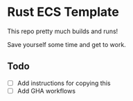# Rust ECS Template

This repo pretty much builds and runs!

Save yourself some time and get to work.

## Todo

- [ ] Add instructions for copying this
- [ ] Add GHA workflows
